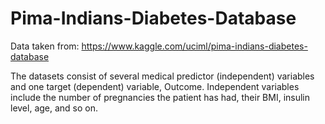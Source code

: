 # Pima-Indians-Diabetes-Database

Data taken from: https://www.kaggle.com/uciml/pima-indians-diabetes-database

The datasets consist of several medical predictor (independent) variables and one target (dependent) variable, Outcome. Independent variables include the number of pregnancies the patient has had, their BMI, insulin level, age, and so on.

